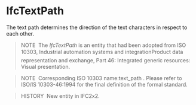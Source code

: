 IfcTextPath
===========

The text path determines the direction of the text characters in respect to each other.

> NOTE&nbsp; The _IfcTextPath_ is an entity that had been adopted from ISO 10303, Industrial automation systems and integration&#151;Product data representation and exchange, Part 46: Integrated generic resources: Visual presentation.

> NOTE&nbsp; Corresponding ISO 10303 name:text_path . Please refer to ISO/IS 10303-46:1994 for the final definition of the formal standard.

> HISTORY&nbsp; New entity in IFC2x2.
